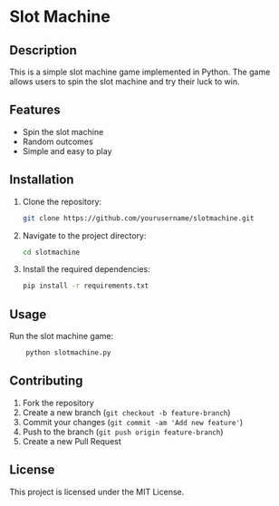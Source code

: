 # Slot Machine

## Description

This is a simple slot machine game implemented in Python. The game allows users to spin the slot machine and try their luck to win.

## Features

- Spin the slot machine
- Random outcomes
- Simple and easy to play

## Installation

1. Clone the repository:

    ```bash
    git clone https://github.com/yourusername/slotmachine.git
    ```

2. Navigate to the project directory:

    ```bash
    cd slotmachine
    ```

3. Install the required dependencies:

    ```bash
    pip install -r requirements.txt
    ```

## Usage

Run the slot machine game:

```bash
    python slotmachine.py
```

## Contributing

1. Fork the repository
2. Create a new branch (`git checkout -b feature-branch`)
3. Commit your changes (`git commit -am 'Add new feature'`)
4. Push to the branch (`git push origin feature-branch`)
5. Create a new Pull Request

## License

This project is licensed under the MIT License.
